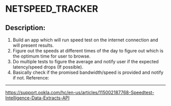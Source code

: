 # NETSPEED_TRACKER

Description:
------------
1. Build an app which will run speed test on the internet connection and will present results.
2. Figure out the speeds at different times of the day to figure out which is the optimum time for user to browse.
3. Do multiple tests to figure the average and notify user if the expected latency/speed drops (If possible).
4. Basically check if the promised bandwidth/speed is provided and notify if not.
Reference:
----------
https://support.ookla.com/hc/en-us/articles/115002187768-Speedtest-Intelligence-Data-Extracts-API
